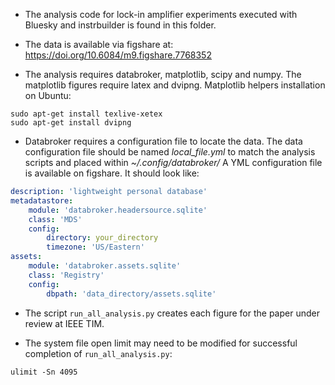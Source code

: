 * The analysis code for lock-in amplifier experiments executed with Bluesky and instrbuilder is found in this folder. 

* The data is available via figshare at: <https://doi.org/10.6084/m9.figshare.7768352>

* The analysis requires databroker, matplotlib, scipy and numpy. The matplotlib figures require latex and dvipng. Matplotlib helpers installation on Ubuntu:

```terminal 
sudo apt-get install texlive-xetex
sudo apt-get install dvipng
```

* Databroker requires a configuration file to locate the data. The data configuration file should be named *local_file.yml* to match the analysis scripts and placed within *~/.config/databroker/* A YML configuration file is available on figshare. It should look like:

```yaml
description: 'lightweight personal database'
metadatastore:
    module: 'databroker.headersource.sqlite'
    class: 'MDS'
    config:
        directory: your_directory
        timezone: 'US/Eastern'
assets:
    module: 'databroker.assets.sqlite'
    class: 'Registry'
    config:
        dbpath: 'data_directory/assets.sqlite'
```

* The script ```run_all_analysis.py``` creates each figure for the paper under review at IEEE TIM. 

* The system file open limit may need to be modified for successful completion of ```run_all_analysis.py```:
```terminal
ulimit -Sn 4095
```
